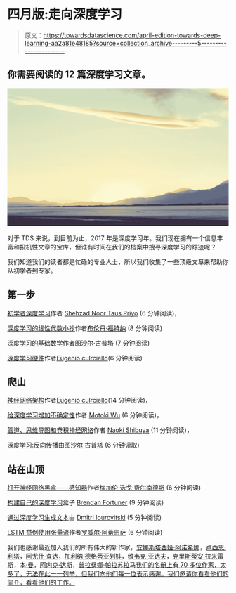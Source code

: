 # 四月版:走向深度学习

> 原文：<https://towardsdatascience.com/april-edition-towards-deep-learning-aa2a81e48185?source=collection_archive---------5----------------------->

## 你需要阅读的 12 篇深度学习文章。

![](img/8caa142ad97b49121073f2bb9ddd5ef2.png)

对于 TDS 来说，到目前为止，2017 年是深度学习年。我们现在拥有一个信息丰富和投机性文章的宝库，但谁有时间在我们的档案中搜寻深度学习的踪迹呢？

我们知道我们的读者都是忙碌的专业人士，所以我们收集了一些顶级文章来帮助你从初学者到专家。

## 第一步

[初学者深度学习](https://medium.com/towards-data-science/intro-to-deep-learning-d5caceedcf85#.az3ii6rp4)作者 [Shehzad Noor Taus Priyo](https://medium.com/u/bf4ffb6dd0a9?source=post_page-----aa2a81e48185--------------------------------) (6 分钟阅读)，

[深度学习的线性代数小抄](https://medium.com/towards-data-science/linear-algebra-cheat-sheet-for-deep-learning-cd67aba4526c#.apd8tooel)作者[布伦丹·福特纳](https://medium.com/u/b51c67c513a3?source=post_page-----aa2a81e48185--------------------------------) (8 分钟阅读)

[深度学习的基础数学](https://medium.com/towards-data-science/deep-learning-basic-mathematics-for-deep-learning-a82981e95e3b#.dnjmf73te)作者[图沙尔·古普塔](https://medium.com/u/69ada93cf933?source=post_page-----aa2a81e48185--------------------------------) (7 分钟阅读)

[深度学习硬件](https://medium.com/towards-data-science/hardware-for-deep-learning-8d9b03df41a#.op0a9z3ji)作者[Eugenio culrciello](https://medium.com/u/e53b1a2a902f?source=post_page-----aa2a81e48185--------------------------------)(6 分钟阅读)

## 爬山

[神经网络架构](https://medium.com/towards-data-science/neural-network-architectures-156e5bad51ba#.w1n017a29)作者[Eugenio culrciello](https://medium.com/u/e53b1a2a902f?source=post_page-----aa2a81e48185--------------------------------)(14 分钟阅读)，

[给深度学习增加不确定性](https://medium.com/towards-data-science/adding-uncertainty-to-deep-learning-ecc2401f2013#.dpovf2fwb)作者 [Motoki Wu](https://medium.com/u/b55ae80b713f?source=post_page-----aa2a81e48185--------------------------------) (6 分钟阅读)，

[管道、思维导图和卷积神经网络](https://medium.com/towards-data-science/pipelines-mind-maps-and-convolutional-neural-networks-34bfc94db10c#.jc69bi5gf)作者 [Naoki Shibuya](https://medium.com/u/1038cf2d79d?source=post_page-----aa2a81e48185--------------------------------) (11 分钟阅读)，

[深度学习:反向传播](https://medium.com/towards-data-science/back-propagation-414ec0043d7#.1qu94sj3e)由[图沙尔·古普塔](https://medium.com/u/69ada93cf933?source=post_page-----aa2a81e48185--------------------------------) (6 分钟读取)

## 站在山顶

[打开神经网络黑盒——感知器](https://medium.com/towards-data-science/opening-the-neural-network-black-box-perceptron-8435ef67721d#.mm5t4igq0)作者[梅加伦·迭戈·费尔南德斯](https://medium.com/u/15bdfcc99625?source=post_page-----aa2a81e48185--------------------------------) (6 分钟阅读)

[构建自己的深度学习](https://medium.com/towards-data-science/building-your-own-deep-learning-box-47b918aea1eb#.ik9eqt49c)盒子 [Brendan Fortuner](https://medium.com/u/b51c67c513a3?source=post_page-----aa2a81e48185--------------------------------) (9 分钟阅读)

[通过深度学习生成文本](https://medium.com/towards-data-science/generating-text-with-deep-learning-8d3ffec3305b#.6qstfjo1j)由 [Dmitri Iourovitski](https://medium.com/u/915a8e3011c1?source=post_page-----aa2a81e48185--------------------------------) (5 分钟阅读)

[LSTM 举例使用张量流](https://medium.com/towards-data-science/lstm-by-example-using-tensorflow-feb0c1968537#.6oqgeaipe)作者[罗威尔·阿蒂恩萨](https://medium.com/u/8599a4bace36?source=post_page-----aa2a81e48185--------------------------------) (6 分钟阅读)

我们也感谢最近加入我们的所有伟大的新作家，[安娜斯塔西娅·阿诺希娜](https://medium.com/u/11eef8a5240f?source=post_page-----aa2a81e48185--------------------------------)，[卢西恩·利塔](https://medium.com/u/3c55455d686b?source=post_page-----aa2a81e48185--------------------------------)，[阿尤什·查达](https://medium.com/u/47e2b58f4908?source=post_page-----aa2a81e48185--------------------------------)，[加利纳·德格蒂亚列娃](https://medium.com/u/c7697df37b58?source=post_page-----aa2a81e48185--------------------------------)，[维韦克·亚达夫](https://medium.com/u/b783495cc56b?source=post_page-----aa2a81e48185--------------------------------)，[克里斯蒂安·拉米雷斯](https://medium.com/u/25ca4e29d4c4?source=post_page-----aa2a81e48185--------------------------------)，[本·曼](https://medium.com/u/e4eb4b2fb239?source=post_page-----aa2a81e48185--------------------------------)，[阿内克·达斯](https://medium.com/u/2cb860546aa7?source=post_page-----aa2a81e48185--------------------------------)，[普拉桑娜·帕拉苏拉马](https://medium.com/u/9bec0a2e7213?source=post_page-----aa2a81e48185--------------------------------)[我们的名册上有 70 多位作家，太多了，无法在此一一列举，但我们向他们每一位表示感谢。我们邀请你看看他们的简介，看看他们的工作。](https://medium.com/u/9bec0a2e7213?source=post_page-----aa2a81e48185--------------------------------)